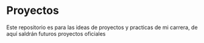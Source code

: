 # Proyectos
Este repositorio es para las ideas de proyectos y practicas de mi carrera, de aquí saldrán futuros proyectos oficiales 
